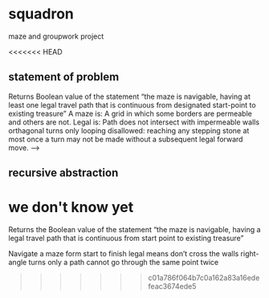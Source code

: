 # squadron
maze and groupwork project

<<<<<<< HEAD
## statement of problem
Returns Boolean value of the statement “the maze is navigable, having at least one legal
travel path that is continuous from designated start-point to existing treasure”
A maze is: A grid in which some borders are permeable and others are not. 
Legal is:
    Path does not intersect with impermeable walls
    orthagonal turns only
    looping disallowed: reaching any stepping stone at most once 
    a turn may not be made without a subsequent legal forward move. -->

## recursive abstraction
   we don't know yet
=======
Returns the Boolean value of the statement “the maze is navigable, having a legal
travel path that is continuous from start point to existing treasure” 

Navigate a maze form start to finish
legal means
don’t cross the walls
right-angle turns only
a path cannot go through the same point twice
>>>>>>> c01a786f064b7c0a162a83a16edefeac3674ede5
